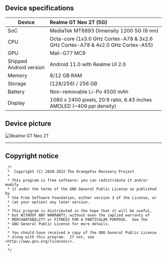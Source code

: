 ## Device specifications

| Device                  | Realme GT Neo 2T (5G)                                        |
| ----------------------- | :---------------------------------------------------------- |
| SoC                     | MediaTek MT6893 Dimensity 1200 5G (6 nm)                 |
| CPU                     | Octa-core (1x3.0 GHz Cortex-A78 & 3x2.6 GHz Cortex-A78 & 4x2.0 GHz Cortex-A55)|
| GPU                     | Mali-G77 MC9                                                  |
| Shipped Android version | Android 11.0 with Realme UI 2.0                             |
| Memory                  | 8/12 GB RAM                                                 |
| Storage                 | (128/256) / 256 GB                                          |
| Battery                 | Non-removable Li-Po 4500 mAh                                |
| Display                 | 1080 x 2400 pixels, 20:9 ratio, 6.43 inches AMOLED (~409 ppi density) |


## Device picture
![Realme GT Neo 2T](https://fdn2.gsmarena.com/vv/bigpic/realme-gt-neo2t.jpg "Realme GT Neo 2T")

---
## Copyright notice
 ```
  /*
  *  Copyright (C) 2020-2022 The OrangeFox Recovery Project
  *
  * This program is free software: you can redistribute it and/or modify
  * it under the terms of the GNU General Public License as published by
  * the Free Software Foundation, either version 3 of the License, or
  * (at your option) any later version.
  *
  * This program is distributed in the hope that it will be useful,
  * but WITHOUT ANY WARRANTY; without even the implied warranty of
  * MERCHANTABILITY or FITNESS FOR A PARTICULAR PURPOSE.  See the
  * GNU General Public License for more details.
  *
  * You should have received a copy of the GNU General Public License
  * along with this program.  If not, see <http://www.gnu.org/licenses/>.
  *
  */
  ```

